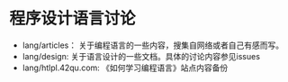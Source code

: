 程序设计语言讨论
======

  * lang/articles： 关于编程语言的一些内容，搜集自网络或者自己有感而写。
  * lang/design: 关于语言设计的一些文档。具体的讨论内容参见issues
  * lang/htlpl.42qu.com: 《如何学习编程语言》站点内容备份
